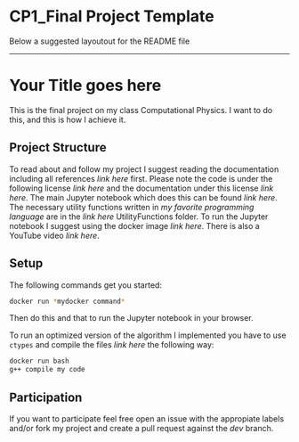 # CP1_Final Project Template

Below a suggested layoutout for the README file

---

# Your Title goes here

This is the final project on my class Computational Physics.
I want to do this, and this is how I achieve it.

## Project Structure

To read about and follow my project I suggest reading the documentation including all references *link here* first.
Please note the code is under the following license *link here* and the documentation under this license  *link here*.
The main Jupyter notebook which does this can be found *link here*.
The necessary utility functions written in *my favorite programming language* are in the *link here* UtilityFunctions folder.
To run the Jupyter notebook I suggest using the docker image *link here*.
There is also a YouTube video *link here*.


## Setup

The following commands get you started:

``` zsh
docker run *mydocker command*
```

Then do this and that to run the Jupyter notebook in your browser.

To run an optimized version of the algorithm I implemented you have to use `ctypes` and compile the files *link here* the following way:

``` zsh
docker run bash
g++ compile my code
```

## Participation

If you want to participate feel free open an issue with the appropiate labels and/or fork my project and create a pull request against the *dev* branch.

